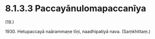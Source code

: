 # 8.1.3.3 Paccayānulomapaccanīya

(19.)

1930\. Hetupaccayā naārammaṇe tīṇi, naadhipatiyā nava. (Saṃkhittaṃ.)
